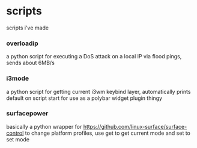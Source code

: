 # scripts
scripts i've made

### overloadip
a python script for executing a DoS attack on a local IP via flood pings, sends about 6MB/s

### i3mode
a python script for getting current i3wm keybind layer, automatically prints default on script start for use as a polybar widget plugin thingy

### surfacepower
basically a python wrapper for https://github.com/linux-surface/surface-control to change platform profiles, use get to get current mode and set to set mode
